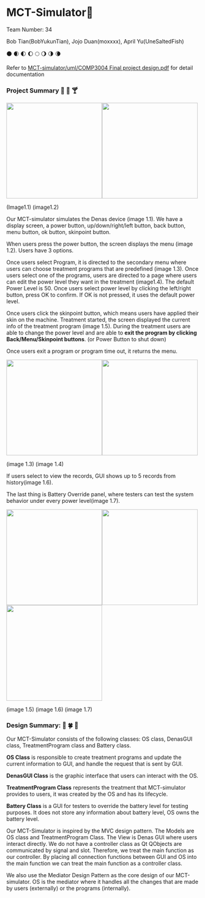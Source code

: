 # MCT-Simulator💅

Team Number: 34

Bob Tian(BobYukunTian), Jojo Duan(moxxxx), April Yu(UneSaltedFish)

:new_moon:
:waxing_crescent_moon:
:first_quarter_moon:
:waxing_gibbous_moon:
:full_moon:
:waning_gibbous_moon:
:last_quarter_moon:
:waning_crescent_moon:

Refer to [MCT-simulator/uml/COMP3004 Final project design.pdf](https://github.com/moxxxx/MCT-simulator/raw/main/uml/COMP3004%20Final%20project%20design.pdf) for detail documentation


### Project Summary 🌊 🥥 🍸


<img src="https://user-images.githubusercontent.com/19592124/115156080-a7531580-a050-11eb-8683-ec88edf616bf.png" width="250"><img src="https://user-images.githubusercontent.com/19592124/115156082-aa4e0600-a050-11eb-8122-a53c1769b58d.png" width="250">

(Image1.1) 				                           	(image1.2)

Our MCT-simulator simulates the Denas device (image 1.1). We have a display screen, a power button, up/down/right/left button, back button, menu button, ok button, skinpoint button.

 When users press the power button, the screen displays the menu (image 1.2). Users have 3 options. 

Once users select Program, it is directed to the secondary menu where users can choose treatment programs that are predefined (image 1.3). Once users select one of the programs, users are directed to a page where users can edit the power level they want in the treatment (image1.4). The default Power Level is 50. Once users select power level by clicking the left/right button, press OK to confirm. If OK is not pressed, it uses the default power level. 

Once users click the skinpoint button, which means users have applied their skin on the machine. Treatment started, the screen displayed the current info of the treatment program (image 1.5). During the treatment users are able to change the power level and are able to **exit the program by clicking Back/Menu/Skinpoint buttons**. (or Power Button to shut down) 

Once users exit a program or program time out, it returns the menu.


<img src="https://user-images.githubusercontent.com/19592124/115156088-b1751400-a050-11eb-99b9-0665d9e5fe38.png" width="250"><img src="https://user-images.githubusercontent.com/19592124/115156090-b33ed780-a050-11eb-9364-39ef899e7ff1.png" width="250">


(image 1.3)				                          (image 1.4)

If users select to view the records, GUI shows up to 5 records from history(image 1.6).

The last thing is Battery Override panel, where testers can test the system behavior under every power level(image 1.7).  


<img src="https://user-images.githubusercontent.com/19592124/115156098-be920300-a050-11eb-80ff-a2b9198ea2ce.png" width="250"><img src="https://user-images.githubusercontent.com/19592124/115156119-d10c3c80-a050-11eb-8d3a-4d8560acfc86.png" width="250"><img src="https://user-images.githubusercontent.com/19592124/115156101-c0f45d00-a050-11eb-8176-78806458ac95.png" width="250">

(image 1.5)				                        (image 1.6)		                        	(image 1.7)


### 


### Design Summary: 🍄 🍀 🍓

Our MCT-Simulator consists of the following classes: OS class, DenasGUI class, TreatmentProgram class and Battery class. 

**OS Class** is responsible to create treatment programs and update the current information to GUI, and handle the request that is sent by GUI.

**DenasGUI Class**  is the graphic interface that users can interact with the OS.

**TreatmentProgram Class** represents the treatment that MCT-simulator provides to users, it was created by the OS and has its lifecycle.

 

**Battery Class** is a GUI for testers to override the battery level for testing purposes. It does not store any information about battery level, OS owns the battery level. 

Our MCT-Simulator is inspired by the MVC design pattern. The Models are OS class and TreatmentProgram Class. The View is Denas GUI where users interact directly. We do not have a controller class as Qt QObjects are communicated by signal and slot. Therefore, we treat the main function as our controller. By placing all connection functions between GUI and OS into the main function we can treat the main function as a controller class.

We also use the Mediator Design Pattern as the core design of our MCT-simulator. OS is the mediator where it handles all the changes that are made by users (externally) or the programs (internally).

